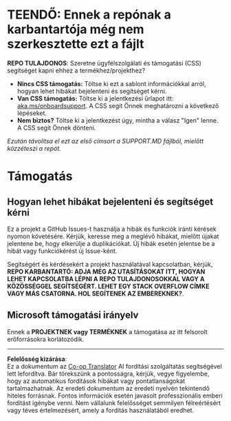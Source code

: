 <!--
CO_OP_TRANSLATOR_METADATA:
{
  "original_hash": "16623b0983ccd9d0cd0680b9604e9cf4",
  "translation_date": "2025-10-20T17:00:17+00:00",
  "source_file": "SUPPORT.md",
  "language_code": "hu"
}
-->
# TEENDŐ: Ennek a repónak a karbantartója még nem szerkesztette ezt a fájlt

**REPO TULAJDONOS**: Szeretne ügyfélszolgálati és támogatási (CSS) segítséget kapni ehhez a termékhez/projekthez?

- **Nincs CSS támogatás:** Töltse ki ezt a sablont információkkal arról, hogyan lehet hibákat bejelenteni és segítséget kérni.
- **Van CSS támogatás:** Töltse ki a jelentkezési űrlapot itt: [aka.ms/onboardsupport](https://aka.ms/onboardsupport). A CSS segít Önnek meghatározni a következő lépéseket.
- **Nem biztos?** Töltse ki a jelentkezést úgy, mintha a válasz "Igen" lenne. A CSS segít Önnek dönteni.

*Ezután távolítsa el ezt az első címsort a SUPPORT.MD fájlból, mielőtt közzéteszi a repót.*
<!-- markdownlint-disable-next-line MD025 - Indoklás: Standard Microsoft sablon -->
# Támogatás

## Hogyan lehet hibákat bejelenteni és segítséget kérni  

Ez a projekt a GitHub Issues-t használja a hibák és funkciók iránti kérések nyomon követésére. Kérjük, keresse meg a meglévő
hibákat, mielőtt újakat jelentene be, hogy elkerülje a duplikációkat. Új hibák esetén jelentse be a hibát vagy
funkciókérést új Issue-ként.

Segítségért és kérdésekért a projekt használatával kapcsolatban, kérjük, **REPO KARBANTARTÓ: ADJA MEG AZ UTASÍTÁSOKAT ITT,
HOGYAN LEHET KAPCSOLATBA LÉPNI A REPO TULAJDONOSOKKAL VAGY A KÖZÖSSÉGGEL SEGÍTSÉGÉRT. LEHET EGY STACK OVERFLOW CÍMKE VAGY MÁS
CSATORNA. HOL SEGÍTENEK AZ EMBEREKNEK?**.

## Microsoft támogatási irányelv  

Ennek a **PROJEKTNEK vagy TERMÉKNEK** a támogatása az itt felsorolt erőforrásokra korlátozódik.

---

**Felelősség kizárása**:  
Ez a dokumentum az [Co-op Translator](https://github.com/Azure/co-op-translator) AI fordítási szolgáltatás segítségével lett lefordítva. Bár törekszünk a pontosságra, kérjük, vegye figyelembe, hogy az automatikus fordítások hibákat vagy pontatlanságokat tartalmazhatnak. Az eredeti dokumentum az eredeti nyelvén tekintendő hiteles forrásnak. Fontos információk esetén javasolt professzionális emberi fordítást igénybe venni. Nem vállalunk felelősséget semmilyen félreértésért vagy téves értelmezésért, amely a fordítás használatából eredhet.